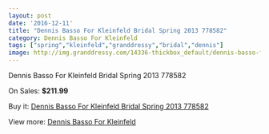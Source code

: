 ```yaml
---
layout: post
date: '2016-12-11'
title: "Dennis Basso For Kleinfeld Bridal Spring 2013 778582"
category: Dennis Basso For Kleinfeld
tags: ["spring","kleinfeld","granddressy","bridal","dennis"]
image: http://img.granddressy.com/14336-thickbox_default/dennis-basso-for-kleinfeld-bridal-spring-2013-778582.jpg
---
```

Dennis Basso For Kleinfeld Bridal Spring 2013 778582

On Sales: **$211.99**
<a href="https://www.granddressy.com/en/dennis-basso-for-kleinfeld/13389-dennis-basso-for-kleinfeld-bridal-spring-2013-778582.html"><amp-img layout="responsive" width="600" height="600" src="//img.granddressy.com/14336-thickbox_default/dennis-basso-for-kleinfeld-bridal-spring-2013-778582.jpg" alt="Dennis Basso For Kleinfeld Bridal Spring 2013 778582 0" /></a>

Buy it: [Dennis Basso For Kleinfeld Bridal Spring 2013 778582](https://www.granddressy.com/en/dennis-basso-for-kleinfeld/13389-dennis-basso-for-kleinfeld-bridal-spring-2013-778582.html "Dennis Basso For Kleinfeld Bridal Spring 2013 778582")

View more: [Dennis Basso For Kleinfeld](https://www.granddressy.com/en/190-dennis-basso-for-kleinfeld "Dennis Basso For Kleinfeld")